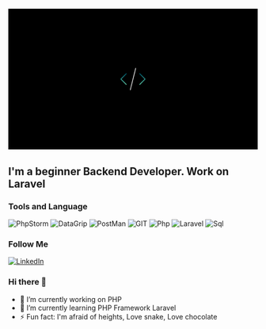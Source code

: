 ![Header](https://github.com/Qadriddin-dev/Qadriddin-dev/blob/main/assets/code.png)

## I'm a beginner Backend Developer. Work on Laravel
### Tools  and Language
![PhpStorm](https://img.shields.io/badge/-PhpStorm-090909?style=for-the-badge&logo=phpstorm&logoColor=A843EA)
![DataGrip](https://img.shields.io/badge/-DataGrip-090909?style=for-the-badge&logo=datagrip&logoColor=2BC685)
![PostMan](https://img.shields.io/badge/-PostMan-090909?style=for-the-badge&logo=postman&logoColor=FF6C37)
![GIT](https://img.shields.io/badge/-Git-090909?style=for-the-badge&logo=git)
![Php](https://img.shields.io/badge/-Php-090909?style=for-the-badge&logo=php)
![Laravel](https://img.shields.io/badge/-Laravel-090909?style=for-the-badge&logo=laravel)
![Sql](https://img.shields.io/badge/-SQL-090909?style=for-the-badge&logo=mysql)

### Follow Me
[![LinkedIn](https://img.shields.io/badge/-LinkedIn-090909?style=for-the-badge&logo=linkedin)](www.linkedin.com/in/qadriddin-odinaev-4924ba1b7)

### Hi there 👋
- 🔭 I’m currently working on PHP
- 🌱 I’m currently learning PHP Framework Laravel
- ⚡ Fun fact: I'm afraid of heights, Love snake, Love chocolate



